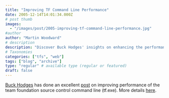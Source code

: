 ```yaml
---
title: "Improving TF Command Line Performance"
date: 2005-12-14T14:01:34.000Z
# post thumb
images:
  - "/images/post/2005-improving-tf-command-line-performance.jpg"
#author
author: "Martin Woodward"
# description
description: "Discover Buck Hodges' insights on enhancing the performance of the team foundation source control command line tool, tf.exe."
# Taxonomies
categories: ["tfs", "web"]
tags: ["blog", "archive"]
type: "regular" # available type (regular or featured)
draft: false
---
```


[Buck Hodges](http://blogs.msdn.com/buckh/default.aspx) has done an excellent [post](http://blogs.msdn.com/buckh/archive/2005/12/12/503015.aspx) on improving performance of the team foundation source control command line (tf.exe). More details [here](http://blogs.msdn.com/buckh/archive/2005/12/12/503015.aspx).
